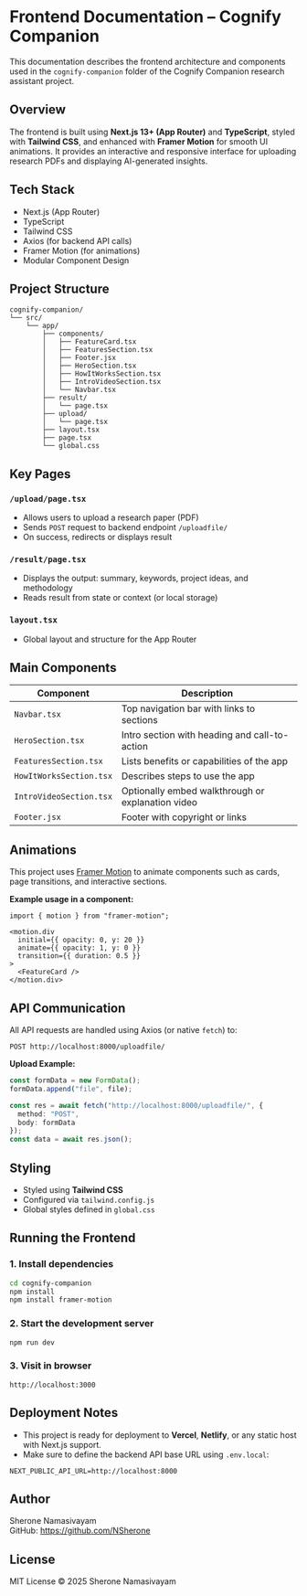 # Frontend Documentation – Cognify Companion

This documentation describes the frontend architecture and components used in the `cognify-companion` folder of the Cognify Companion research assistant project.

## Overview

The frontend is built using **Next.js 13+ (App Router)** and **TypeScript**, styled with **Tailwind CSS**, and enhanced with **Framer Motion** for smooth UI animations. It provides an interactive and responsive interface for uploading research PDFs and displaying AI-generated insights.

## Tech Stack

- Next.js (App Router)
- TypeScript
- Tailwind CSS
- Axios (for backend API calls)
- Framer Motion (for animations)
- Modular Component Design

## Project Structure

```
cognify-companion/
└── src/
    └── app/
        ├── components/
        │   ├── FeatureCard.tsx
        │   ├── FeaturesSection.tsx
        │   ├── Footer.jsx
        │   ├── HeroSection.tsx
        │   ├── HowItWorksSection.tsx
        │   ├── IntroVideoSection.tsx
        │   └── Navbar.tsx
        ├── result/
        │   └── page.tsx
        ├── upload/
        │   └── page.tsx
        ├── layout.tsx
        ├── page.tsx
        └── global.css
```

## Key Pages

### `/upload/page.tsx`
- Allows users to upload a research paper (PDF)
- Sends `POST` request to backend endpoint `/uploadfile/`
- On success, redirects or displays result

### `/result/page.tsx`
- Displays the output: summary, keywords, project ideas, and methodology
- Reads result from state or context (or local storage)

### `layout.tsx`
- Global layout and structure for the App Router

## Main Components

| Component              | Description                                              |
|------------------------|----------------------------------------------------------|
| `Navbar.tsx`           | Top navigation bar with links to sections                |
| `HeroSection.tsx`      | Intro section with heading and call-to-action            |
| `FeaturesSection.tsx`  | Lists benefits or capabilities of the app                |
| `HowItWorksSection.tsx`| Describes steps to use the app                           |
| `IntroVideoSection.tsx`| Optionally embed walkthrough or explanation video        |
| `Footer.jsx`           | Footer with copyright or links                           |

## Animations

This project uses [Framer Motion](https://www.framer.com/motion/) to animate components such as cards, page transitions, and interactive sections.

**Example usage in a component:**
```tsx
import { motion } from "framer-motion";

<motion.div
  initial={{ opacity: 0, y: 20 }}
  animate={{ opacity: 1, y: 0 }}
  transition={{ duration: 0.5 }}
>
  <FeatureCard />
</motion.div>
```

## API Communication

All API requests are handled using Axios (or native `fetch`) to:

```
POST http://localhost:8000/uploadfile/
```

**Upload Example:**
```ts
const formData = new FormData();
formData.append("file", file);

const res = await fetch("http://localhost:8000/uploadfile/", {
  method: "POST",
  body: formData
});
const data = await res.json();
```

## Styling

- Styled using **Tailwind CSS**
- Configured via `tailwind.config.js`
- Global styles defined in `global.css`

## Running the Frontend

### 1. Install dependencies
```bash
cd cognify-companion
npm install
npm install framer-motion
```

### 2. Start the development server
```bash
npm run dev
```

### 3. Visit in browser
```
http://localhost:3000
```

## Deployment Notes

- This project is ready for deployment to **Vercel**, **Netlify**, or any static host with Next.js support.
- Make sure to define the backend API base URL using `.env.local`:

```
NEXT_PUBLIC_API_URL=http://localhost:8000
```

## Author

Sherone Namasivayam  
GitHub: https://github.com/NSherone

## License

MIT License © 2025 Sherone Namasivayam